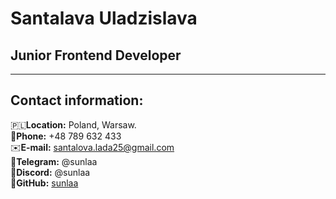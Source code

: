 # Santalava Uladzislava

## Junior Frontend Developer
---
## Contact information:
🇵🇱**Location:** Poland, Warsaw.\
📱**Phone:** +48 789 632 433\
✉️**E-mail:** santalova.lada25@gmail.com\
👋**Telegram:** @sunlaa\
🔮**Discord:** @sunlaa\
💾**GitHub:** [sunlaa](https://github.com/sunlaa)